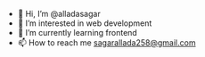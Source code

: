 - 👋 Hi, I’m @alladasagar
- 👀 I’m interested in web development
- 🌱 I’m currently learning frontend
- 📫 How to reach me sagarallada258@gmail.com


